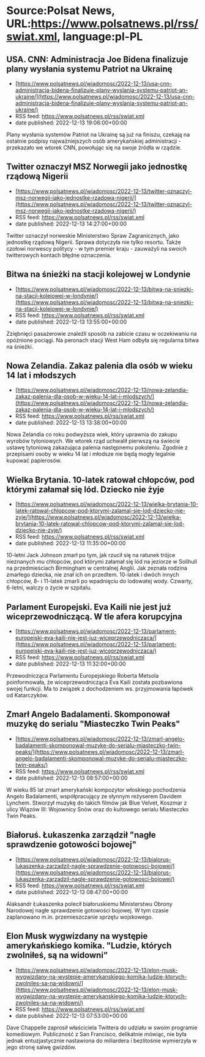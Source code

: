 # Source:Polsat News, URL:https://www.polsatnews.pl/rss/swiat.xml, language:pl-PL

## USA. CNN: Administracja Joe Bidena finalizuje plany wysłania systemu Patriot na Ukrainę
 - [https://www.polsatnews.pl/wiadomosc/2022-12-13/usa-cnn-administracja-bidena-finalizuje-plany-wyslania-systemu-patriot-an-ukraine/](https://www.polsatnews.pl/wiadomosc/2022-12-13/usa-cnn-administracja-bidena-finalizuje-plany-wyslania-systemu-patriot-an-ukraine/)
 - RSS feed: https://www.polsatnews.pl/rss/swiat.xml
 - date published: 2022-12-13 19:06:00+00:00

Plany wysłania systemów Patriot na Ukrainę są już na finiszu, czekają na ostatnie podpisy najważniejszych osób amerykańskiej administracji - przekazało we wtorek CNN, powołując się na swoje źródła w rządzie.

## Twitter oznaczył MSZ Norwegii jako jednostkę rządową Nigerii
 - [https://www.polsatnews.pl/wiadomosc/2022-12-13/twitter-oznaczyl-msz-norwegii-jako-jednostke-rzadowa-nigerii/](https://www.polsatnews.pl/wiadomosc/2022-12-13/twitter-oznaczyl-msz-norwegii-jako-jednostke-rzadowa-nigerii/)
 - RSS feed: https://www.polsatnews.pl/rss/swiat.xml
 - date published: 2022-12-13 14:27:00+00:00

Twitter oznaczył norweskie Ministerstwo Spraw Zagranicznych, jako jednostkę rządową Nigerii. Sprawa dotyczyła nie tylko resortu. Także czołowi norwescy politycy - w tym premier kraju - zauważyli na swoich twitterowych kontach błędne oznaczenia.

## Bitwa na śnieżki na stacji kolejowej w Londynie
 - [https://www.polsatnews.pl/wiadomosc/2022-12-13/bitwa-na-sniezki-na-stacji-kolejowej-w-londynie/](https://www.polsatnews.pl/wiadomosc/2022-12-13/bitwa-na-sniezki-na-stacji-kolejowej-w-londynie/)
 - RSS feed: https://www.polsatnews.pl/rss/swiat.xml
 - date published: 2022-12-13 13:55:00+00:00

Zziębnięci pasażerowie znaleźli sposób na zabicie czasu w oczekiwaniu na opóźnione pociągi. Na peronach stacji West Ham odbyła się regularna bitwa na śnieżki.

## Nowa Zelandia. Zakaz palenia dla osób w wieku 14 lat i młodszych
 - [https://www.polsatnews.pl/wiadomosc/2022-12-13/nowa-zelandia-zakaz-palenia-dla-osob-w-wieku-14-lat-i-mlodszych/](https://www.polsatnews.pl/wiadomosc/2022-12-13/nowa-zelandia-zakaz-palenia-dla-osob-w-wieku-14-lat-i-mlodszych/)
 - RSS feed: https://www.polsatnews.pl/rss/swiat.xml
 - date published: 2022-12-13 13:38:00+00:00

Nowa Zelandia co roku podwyższa wiek, który uprawnia do zakupu wyrobów tytoniowych. We wtorek rząd uchwalił pierwszą na świecie ustawę tytoniową zakazująca palenia następnemu pokoleniu. Zgodnie z przepisami osoby w wieku 14 lat i młodsze nie będą mogły legalnie kupować papierosów.

## Wielka Brytania. 10-latek ratował chłopców, pod którymi załamał się lód. Dziecko nie żyje
 - [https://www.polsatnews.pl/wiadomosc/2022-12-13/wielka-brytania-10-latek-ratowal-chlopcow-pod-ktorymi-zalamal-sie-lod-dziecko-nie-zyje/](https://www.polsatnews.pl/wiadomosc/2022-12-13/wielka-brytania-10-latek-ratowal-chlopcow-pod-ktorymi-zalamal-sie-lod-dziecko-nie-zyje/)
 - RSS feed: https://www.polsatnews.pl/rss/swiat.xml
 - date published: 2022-12-13 11:35:00+00:00

10-letni Jack Johnson zmarł po tym, jak rzucił się na ratunek trójce nieznanych mu chłopców, pod którymi załamał się lód na jeziorze w Solihull na przedmieściach Birmingham w centralnej Anglii. Jak zeznała rodzina zmarłego dziecka, nie znał ich on przedtem. 10-latek i dwóch innych chłopców, 8- i 11-latek zmarli po wpadnięciu do lodowatej wody. Czwarty, 6-letni, walczy o życie w szpitalu.

## Parlament Europejski. Eva Kaili nie jest już wiceprzewodniczącą. W tle afera korupcyjna
 - [https://www.polsatnews.pl/wiadomosc/2022-12-13/parlament-europejski-eva-kaili-nie-jest-juz-wiceprzewodniczaca/](https://www.polsatnews.pl/wiadomosc/2022-12-13/parlament-europejski-eva-kaili-nie-jest-juz-wiceprzewodniczaca/)
 - RSS feed: https://www.polsatnews.pl/rss/swiat.xml
 - date published: 2022-12-13 11:32:00+00:00

Przewodnicząca Parlamentu Europejskiego Roberta Metsola poinformowała, że wiceprzewodnicząca Eva Kaili została pozbawiona swojej funkcji. Ma to związek z dochodzeniem ws. przyjmowania łapówek od Katarczyków.

## Zmarł Angelo Badalamenti. Skomponował muzykę do serialu "Miasteczko Twin Peaks"
 - [https://www.polsatnews.pl/wiadomosc/2022-12-13/zmarl-angelo-badalamenti-skomponowal-muzyke-do-serialu-miasteczko-twin-peaks/](https://www.polsatnews.pl/wiadomosc/2022-12-13/zmarl-angelo-badalamenti-skomponowal-muzyke-do-serialu-miasteczko-twin-peaks/)
 - RSS feed: https://www.polsatnews.pl/rss/swiat.xml
 - date published: 2022-12-13 08:57:00+00:00

W wieku 85 lat zmarł amerykański kompozytor włoskiego pochodzenia Angelo Badalamenti, współpracujący ze słynnym reżyserem Davidem Lynchem. Stworzył muzykę do takich filmów jak Blue Velvet, Koszmar z ulicy Wiązów III: Wojownicy Snów oraz do kultowego serialu Miasteczko Twin Peaks.

## Białoruś. Łukaszenka zarządził "nagłe sprawdzenie gotowości bojowej"
 - [https://www.polsatnews.pl/wiadomosc/2022-12-13/bialorus-lukaszenka-zarzadzil-nagle-sprawdzenie-gotowosci-bojowej/](https://www.polsatnews.pl/wiadomosc/2022-12-13/bialorus-lukaszenka-zarzadzil-nagle-sprawdzenie-gotowosci-bojowej/)
 - RSS feed: https://www.polsatnews.pl/rss/swiat.xml
 - date published: 2022-12-13 08:47:00+00:00

Alaksandr Łukaszenka polecił białoruskiemu Ministerstwu Obrony Narodowej nagłe sprawdzenie gotowości bojowej. W tym czasie zaplanowano m.in. przemieszczanie sprzętu wojskowego.

## Elon Musk wygwizdany na występie amerykańskiego komika. "Ludzie, których zwolniłeś, są na widowni”
 - [https://www.polsatnews.pl/wiadomosc/2022-12-13/elon-musk-wygwizdany-na-wystepie-amerykanskiego-komika-ludzie-ktorych-zwolniles-sa-na-widowni/](https://www.polsatnews.pl/wiadomosc/2022-12-13/elon-musk-wygwizdany-na-wystepie-amerykanskiego-komika-ludzie-ktorych-zwolniles-sa-na-widowni/)
 - RSS feed: https://www.polsatnews.pl/rss/swiat.xml
 - date published: 2022-12-13 07:53:00+00:00

Dave Chappelle zaprosił właściciela Twittera do udziału w swoim programie komediowym. Publiczność z San Francisco, delikatnie mówiąc, nie była jednak entuzjastycznie nastawiona do miliardera i bezlitośnie wymierzyła w jego stronę salwę gwizdów.

